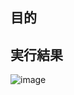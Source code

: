 ## 目的



## 実行結果


![image](https://github.com/user-attachments/assets/24b14174-9b32-4e87-b20b-e1c0ebe68058)

